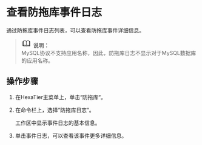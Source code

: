 # 查看防拖库事件日志<a name="ZH-CN_TOPIC_0142535568"></a>

通过防拖库事件日志列表，可以查看防拖库事件详细信息。

>![](public_sys-resources/icon-note.gif) **说明：**   
>MySQL协议不支持应用名称，因此，防拖库日志不显示对于MySQL数据库的应用名称。  

## 操作步骤<a name="zh-cn_topic_0180960118_s9f1b7c51c68d441c97f08f6626ce1cdd"></a>

1.  在HexaTier主菜单上，单击“防拖库“。
2.  在命令栏上，选择“防拖库日志“。

    工作区中显示事件日志的基本信息。

3.  单击事件日志，可以查看该事件更多详细信息。

